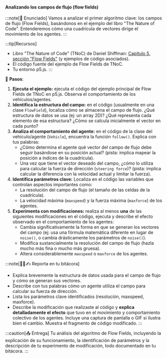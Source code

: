 #### Analizando los campos de flujo (flow fields)

:::note[🎯 Enunciado]
Vamos a analizar el primer algoritmo clave: los campos de flujo (Flow Fields), basándonos en el ejemplo del libro "The Nature of Code". Entenderemos cómo una cuadrícula de vectores dirige el movimiento de los agentes.
:::

:::tip[Recursos]
-   Libro "The Nature of Code" (TNoC) de Daniel Shiffman: [Capítulo 5, sección "Flow Fields"](https://natureofcode.com/autonomous-agents/#flow-fields) (y ejemplos de código asociados).
-   El código fuente del ejemplo de Flow Fields de TNoC.
-   Tu entorno p5.js.
:::

👣 **Pasos**:

1.  **Ejecuta el ejemplo:** ejecuta el código del ejemplo principal de Flow Fields de TNoC en p5.js. Observa el comportamiento de los vehículos/agentes.
2.  **Identifica la estructura del campo:** en el código (usualmente en una clase `FlowField`), localiza cómo se almacena el campo de flujo. ¿Qué estructura de datos se usa (ej: un array 2D)? ¿Qué representa cada elemento de esa estructura? ¿Cómo se calcula inicialmente el vector en cada punto?
3.  **Analiza el comportamiento del agente:** en el código de la clase del vehículo/agente (`Vehicle`), encuentra la función `follow()`. Explica con tus palabras:
    *   ¿Cómo determina el agente qué vector del campo de flujo debe seguir basándose en su posición actual? (pista: implica mapear la posición a índices de la cuadrícula).
    *   Una vez que tiene el vector deseado del campo, ¿cómo lo utiliza para calcular la fuerza de dirección (`steering force`)? (pista: implica calcular la diferencia con la velocidad actual y limitar la fuerza).
4.  **Identifica parámetros clave:** Localiza en el código las variables que controlan aspectos importantes como:
    *   La resolución del campo de flujo (el tamaño de las celdas de la cuadrícula).
    *   La velocidad máxima (`maxspeed`) y la fuerza máxima (`maxforce`) de los agentes.
5.  **Experimenta con modificaciones:** realiza al menos **una** de las siguientes modificaciones en el código, ejecuta y describe el efecto observado en el comportamiento de los agentes:
    *   Cambia significativamente la forma en que se generan los vectores del campo (ej: usa una fórmula matemática diferente en lugar de `noise()`, o cambia drásticamente los parámetros de `noise()`).
    *   Modifica sustancialmente la resolución del campo de flujo (hazla mucho más fina o mucho más gruesa).
    *   Altera considerablemente `maxspeed` o `maxforce` de los agentes.

:::note[🧐🧪✍️ Reporta en tu bitácora]

-   Explica brevemente la estructura de datos usada para el campo de flujo y cómo se generan sus vectores.
-   Describe con tus palabras cómo un agente utiliza el campo para calcular su fuerza de dirección.
-   Lista los parámetros clave identificados (resolución, maxspeed, maxforce).
-   Describe la modificación que realizaste al código y **explica detalladamente el efecto** que tuvo en el movimiento y comportamiento colectivo de los agentes. Incluye una captura de pantalla o GIF si ilustra bien el cambio. Muestra el fragmento de código modificado.
:::

:::caution[📤 Entrega]
Tu análisis del algoritmo de Flow Fields, incluyendo la explicación de su funcionamiento, la identificación de parámetros y la descripción de tu experimento de modificación, todo documentado en tu bitácora.
:::